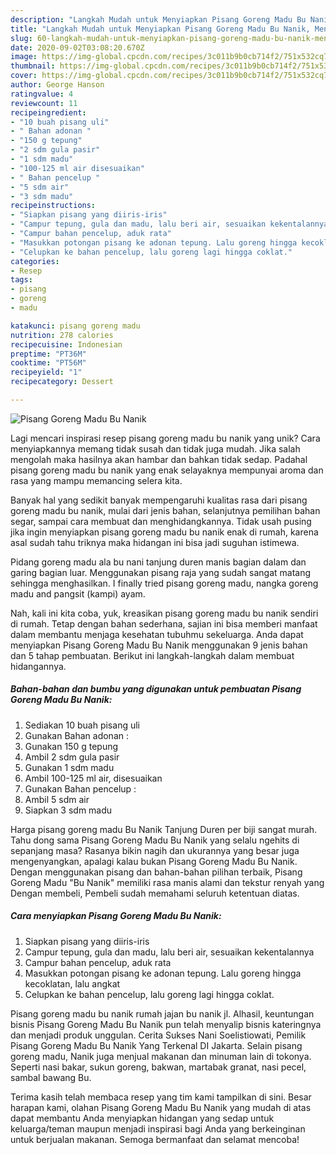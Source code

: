 ```yaml
---
description: "Langkah Mudah untuk Menyiapkan Pisang Goreng Madu Bu Nanik, Menggugah Selera"
title: "Langkah Mudah untuk Menyiapkan Pisang Goreng Madu Bu Nanik, Menggugah Selera"
slug: 60-langkah-mudah-untuk-menyiapkan-pisang-goreng-madu-bu-nanik-menggugah-selera
date: 2020-09-02T03:08:20.670Z
image: https://img-global.cpcdn.com/recipes/3c011b9b0cb714f2/751x532cq70/pisang-goreng-madu-bu-nanik-foto-resep-utama.jpg
thumbnail: https://img-global.cpcdn.com/recipes/3c011b9b0cb714f2/751x532cq70/pisang-goreng-madu-bu-nanik-foto-resep-utama.jpg
cover: https://img-global.cpcdn.com/recipes/3c011b9b0cb714f2/751x532cq70/pisang-goreng-madu-bu-nanik-foto-resep-utama.jpg
author: George Hanson
ratingvalue: 4
reviewcount: 11
recipeingredient:
- "10 buah pisang uli"
- " Bahan adonan "
- "150 g tepung"
- "2 sdm gula pasir"
- "1 sdm madu"
- "100-125 ml air disesuaikan"
- " Bahan pencelup "
- "5 sdm air"
- "3 sdm madu"
recipeinstructions:
- "Siapkan pisang yang diiris-iris"
- "Campur tepung, gula dan madu, lalu beri air, sesuaikan kekentalannya"
- "Campur bahan pencelup, aduk rata"
- "Masukkan potongan pisang ke adonan tepung. Lalu goreng hingga kecoklatan, lalu angkat"
- "Celupkan ke bahan pencelup, lalu goreng lagi hingga coklat."
categories:
- Resep
tags:
- pisang
- goreng
- madu

katakunci: pisang goreng madu 
nutrition: 278 calories
recipecuisine: Indonesian
preptime: "PT36M"
cooktime: "PT56M"
recipeyield: "1"
recipecategory: Dessert

---
```



![Pisang Goreng Madu Bu Nanik](https://img-global.cpcdn.com/recipes/3c011b9b0cb714f2/751x532cq70/pisang-goreng-madu-bu-nanik-foto-resep-utama.jpg)

Lagi mencari inspirasi resep pisang goreng madu bu nanik yang unik? Cara menyiapkannya memang tidak susah dan tidak juga mudah. Jika salah mengolah maka hasilnya akan hambar dan bahkan tidak sedap. Padahal pisang goreng madu bu nanik yang enak selayaknya mempunyai aroma dan rasa yang mampu memancing selera kita.

Banyak hal yang sedikit banyak mempengaruhi kualitas rasa dari pisang goreng madu bu nanik, mulai dari jenis bahan, selanjutnya pemilihan bahan segar, sampai cara membuat dan menghidangkannya. Tidak usah pusing jika ingin menyiapkan pisang goreng madu bu nanik enak di rumah, karena asal sudah tahu triknya maka hidangan ini bisa jadi suguhan istimewa.

Pidang goreng madu ala bu nani tanjung duren manis bagian dalam dan garing bagian luar. Menggunakan pisang raja yang sudah sangat matang sehingga menghasilkan. I finally tried pisang goreng madu, nangka goreng madu and pangsit (kampi) ayam.


Nah, kali ini kita coba, yuk, kreasikan pisang goreng madu bu nanik sendiri di rumah. Tetap dengan bahan sederhana, sajian ini bisa memberi manfaat dalam membantu menjaga kesehatan tubuhmu sekeluarga. Anda dapat menyiapkan Pisang Goreng Madu Bu Nanik menggunakan 9 jenis bahan dan 5 tahap pembuatan. Berikut ini langkah-langkah dalam membuat hidangannya.

<!--inarticleads1-->

##### Bahan-bahan dan bumbu yang digunakan untuk pembuatan Pisang Goreng Madu Bu Nanik:

1. Sediakan 10 buah pisang uli
1. Gunakan  Bahan adonan :
1. Gunakan 150 g tepung
1. Ambil 2 sdm gula pasir
1. Gunakan 1 sdm madu
1. Ambil 100-125 ml air, disesuaikan
1. Gunakan  Bahan pencelup :
1. Ambil 5 sdm air
1. Siapkan 3 sdm madu


Harga pisang goreng madu Bu Nanik Tanjung Duren per biji sangat murah. Tahu dong sama Pisang Goreng Madu Bu Nanik yang selalu ngehits di sepanjang masa? Rasanya bikin nagih dan ukurannya yang besar juga mengenyangkan, apalagi kalau bukan Pisang Goreng Madu Bu Nanik. Dengan menggunakan pisang dan bahan-bahan pilihan terbaik, Pisang Goreng Madu &#34;Bu Nanik&#34; memiliki rasa manis alami dan tekstur renyah yang Dengan membeli, Pembeli sudah memahami seluruh ketentuan diatas. 

<!--inarticleads2-->

##### Cara menyiapkan Pisang Goreng Madu Bu Nanik:

1. Siapkan pisang yang diiris-iris
1. Campur tepung, gula dan madu, lalu beri air, sesuaikan kekentalannya
1. Campur bahan pencelup, aduk rata
1. Masukkan potongan pisang ke adonan tepung. Lalu goreng hingga kecoklatan, lalu angkat
1. Celupkan ke bahan pencelup, lalu goreng lagi hingga coklat.


Pisang goreng madu bu nanik rumah jajan bu nanik jl. Alhasil, keuntungan bisnis Pisang Goreng Madu Bu Nanik pun telah menyalip bisnis kateringnya dan menjadi produk unggulan. Cerita Sukses Nani Soelistiowati, Pemilik Pisang Goreng Madu Bu Nanik Yang Terkenal DI Jakarta. Selain pisang goreng madu, Nanik juga menjual makanan dan minuman lain di tokonya. Seperti nasi bakar, sukun goreng, bakwan, martabak granat, nasi pecel, sambal bawang Bu. 

Terima kasih telah membaca resep yang tim kami tampilkan di sini. Besar harapan kami, olahan Pisang Goreng Madu Bu Nanik yang mudah di atas dapat membantu Anda menyiapkan hidangan yang sedap untuk keluarga/teman maupun menjadi inspirasi bagi Anda yang berkeinginan untuk berjualan makanan. Semoga bermanfaat dan selamat mencoba!
